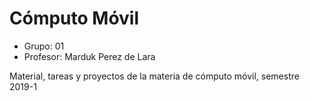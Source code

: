 # Cómputo Móvil

- Grupo: 01
- Profesor: Marduk Perez de Lara

Material, tareas y proyectos de la materia de cómputo móvil, semestre 2019-1

